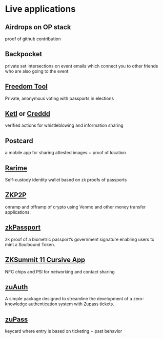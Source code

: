 # Live applications

## Airdrops on OP stack

proof of github contribution

## Backpocket

private set intersections on event emails which connect you to other friends who are also going to the event

## [Freedom Tool](https://docs.rarimo.com/ecosystem/freedom-tool/)

Private, anonymous voting with passports in elections

## [Ketl](https://github.com/BigWhaleLabs/ketl-attestation-token) or [Creddd](https://creddd.xyz/)

verified actions for whistleblowing and information sharing

## Postcard

a mobile app for sharing attested images + proof of location

## [Rarime](https://github.com/rarimo/rarime)

Self-custody identity wallet based on zk proofs of passports

## [ZKP2P](https://github.com/zkp2p)

onramp and offramp of crypto using Venmo and other money transfer applications.

## [zkPassport](https://github.com/zk-passport/proof-of-passport)

zk proof of a biometric passport’s government signature enabling users to mint a Soulbound Token.

## [ZKSummit 11 Cursive App](https://github.com/cursive-team/zk-summit)

NFC chips and PSI for networking and contact sharing

## [zuAuth](https://github.com/cedoor/zuauth)

A simple package designed to streamline the development of a zero-knowledge authentication system with Zupass tickets.

## [zuPass](https://github.com/proofcarryingdata/zupass)

keycard where entry is based on ticketing + past behavior